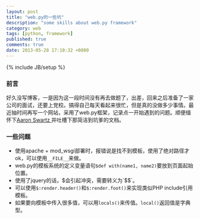```yaml
---
layout: post
title: "web.py的一些坑"
description: "some skills about web.py framework"
category: web
tags: [python, framework]
published: true
comments: true
date: 2013-05-28 17:10:32 +0800
---
```

{% include JB/setup %}

### 前言

好久没写博客，一是因为这一段时间没有再去做题了，出差，回来之后准备了一家公司的面试，还要上党校。搞得自己每天看起来很忙，但是真的没做多少事情。最近抽时间再写一个网站，采用了web.py框架，记录点一开始遇到的问题。顺便缅怀下[Aaron Swartz ](http://zh.wikipedia.org/wiki/%E4%BA%9A%E4%BC%A6%C2%B7%E6%96%AF%E6%B2%83%E8%8C%A8)并吐槽下那简洁到坑爹的文档。

### 一些问题

- 使用apache + mod_wsgi部署时，报错说是找不到模板，使用了绝对路径才ok，可以使用`__FILE__`来做。
- web.py的模板系统的定义变量语句`$def with(name1, name2)`要放到页面起始位置。
- 使用了jquery的话，$会引起冲突，需要转义为`$$`。
- 可以使用`$:render.header()`和`$:render.foot()`来实现类似PHP include引用模板。
- 如果要向模板中传入很多值，可以用`locals()`来传值。`local()`返回值是字典型。
